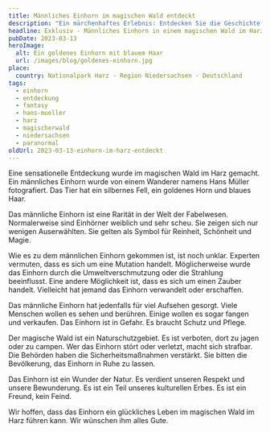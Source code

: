 ```yaml
---
title: Männliches Einhorn im magischen Wald entdeckt
description: "Ein märchenhaftes Erlebnis: Entdecken Sie die Geschichte des männlichen Einhorns, gefunden in einem zauberhaften Wald im Harz."
headline: Exklusiv - Männliches Einhorn in einem magischen Wald im Harz entdeckt
pubDate: 2023-03-13
heroImage:
  alt: Ein goldenes Einhorn mit blauem Haar
  url: /images/blog/goldenes-einhorn.jpg
place:
  country: Nationalpark Harz - Region Niedersachsen - Deutschland
tags:
  - einhorn
  - entdeckung
  - fantasy
  - hans-mueller
  - harz
  - magischerwald
  - niedersachsen
  - paranormal
oldUrl: 2023-03-13-einhorn-im-harz-entdeckt
---
```


Eine sensationelle Entdeckung wurde im magischen Wald im Harz gemacht. Ein männliches Einhorn wurde von einem Wanderer namens Hans Müller fotografiert. Das Tier hat ein silbernes Fell, ein goldenes Horn und blaues Haar.

Das männliche Einhorn ist eine Rarität in der Welt der Fabelwesen. Normalerweise sind Einhörner weiblich und sehr scheu. Sie zeigen sich nur wenigen Auserwählten. Sie gelten als Symbol für Reinheit, Schönheit und Magie.

Wie es zu dem männlichen Einhorn gekommen ist, ist noch unklar. Experten vermuten, dass es sich um eine Mutation handelt. Möglicherweise wurde das Einhorn durch die Umweltverschmutzung oder die Strahlung beeinflusst. Eine andere Möglichkeit ist, dass es sich um einen Zauber handelt. Vielleicht hat jemand das Einhorn verwandelt oder erschaffen.

Das männliche Einhorn hat jedenfalls für viel Aufsehen gesorgt. Viele Menschen wollen es sehen und berühren. Einige wollen es sogar fangen und verkaufen. Das Einhorn ist in Gefahr. Es braucht Schutz und Pflege.

Der magische Wald ist ein Naturschutzgebiet. Es ist verboten, dort zu jagen oder zu campen. Wer das Einhorn stört oder verletzt, macht sich strafbar. Die Behörden haben die Sicherheitsmaßnahmen verstärkt. Sie bitten die Bevölkerung, das Einhorn in Ruhe zu lassen.

Das Einhorn ist ein Wunder der Natur. Es verdient unseren Respekt und unsere Bewunderung. Es ist ein Teil unseres kulturellen Erbes. Es ist ein Freund, kein Feind.

Wir hoffen, dass das Einhorn ein glückliches Leben im magischen Wald im Harz führen kann. Wir wünschen ihm alles Gute.
